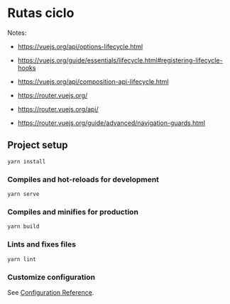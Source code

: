 # Rutas ciclo

Notes:
- https://vuejs.org/api/options-lifecycle.html
- https://vuejs.org/guide/essentials/lifecycle.html#registering-lifecycle-hooks
- https://vuejs.org/api/composition-api-lifecycle.html

- https://router.vuejs.org/
- https://router.vuejs.org/api/
- https://router.vuejs.org/guide/advanced/navigation-guards.html


## Project setup
```
yarn install
```

### Compiles and hot-reloads for development
```
yarn serve
```

### Compiles and minifies for production
```
yarn build
```

### Lints and fixes files
```
yarn lint
```

### Customize configuration
See [Configuration Reference](https://cli.vuejs.org/config/).
